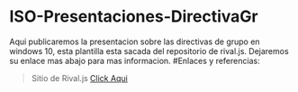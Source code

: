 # ISO-Presentaciones-DirectivaGr
Aqui publicaremos la presentacion sobre las directivas de grupo en windows 10, esta plantilla esta sacada del repositorio de rival.js. Dejaremos su enlace mas abajo para mas informacion.
 #Enlaces y referencias:
 >Sitio de Rival.js [Click Aqui](https://github.com/hakimel/reveal.js/)
  
